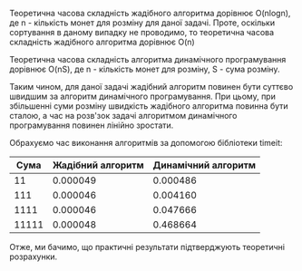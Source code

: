 Теоретична часова складність жадібного алгоритма дорівнює O(nlogn), де n - кількість монет для розміну для даної задачі. 
Проте, оскільки сортування в даному випадку не проводимо, то теоретична часова складність жадібного алгоритма дорівнює O(n)

Теоретична часова складність алгоритма динамічного програмування дорівнює O(nS), де n - кількість монет для розміну, S - сума розміну.

Таким чином, для даної задачі жадібний алгоритм повинен бути суттєво швидшим за алгоритм динамічного програмування. 
При цьому, при збільшенні суми розміну швидкість жадібного алгоритма повинна бути сталою, а час на розв'зок задачі алгоритмом динамічного програмування
повинен лінійно зростати. 

Обрахуємо час виконання алгоритмів за допомогою бібліотеки timeit:

| Сума  | Жадібний алгоритм | Динамічний алгоритм
|-------|-------------------|--------------------
| 11    | 0.000049          | 0.000486
| 111   | 0.000046          | 0.004160
| 1111  | 0.000046          | 0.047666
| 11111 | 0.000048          | 0.468664

Отже, ми бачимо, що практичні результати підтверджують теоретичні розрахунки.
